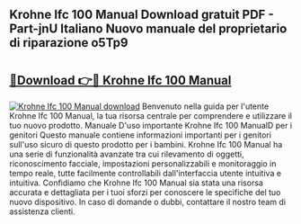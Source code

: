 ## Krohne Ifc 100 Manual Download gratuit PDF - Part-jnU Italiano Nuovo manuale del proprietario di riparazione o5Tp9

# <h2><a href="http://dffavl.blite.top/?on=Krohne+Ifc+100+Manual">🔗Download 👉🔴 Krohne Ifc 100 Manual</a></h2>

[![Krohne Ifc 100 Manual download](https://i.imgur.com/lujVjoI.png)](http://dffavl.blite.top/?on=Krohne+Ifc+100+Manual)
Benvenuto nella guida per l'utente Krohne Ifc 100 Manual, la tua risorsa centrale per comprendere e utilizzare il tuo nuovo prodotto. Manuale D'uso importante Krohne Ifc 100 ManualD per i genitori Questo manuale contiene informazioni importanti per i genitori sull'uso sicuro di questo prodotto per i bambini. Krohne Ifc 100 Manual ha una serie di funzionalità avanzate tra cui rilevamento di oggetti, riconoscimento facciale, impostazioni personalizzabili e monitoraggio in tempo reale, tutte facilmente controllabili dall'interfaccia utente intuitiva e intuitiva. Confidiamo che Krohne Ifc 100 Manual sia stata una risorsa accurata e dettagliata per i tuoi sforzi per conoscere le specifiche del tuo nuovo dispositivo. In caso di domande o dubbi, contattare il nostro team di assistenza clienti.
